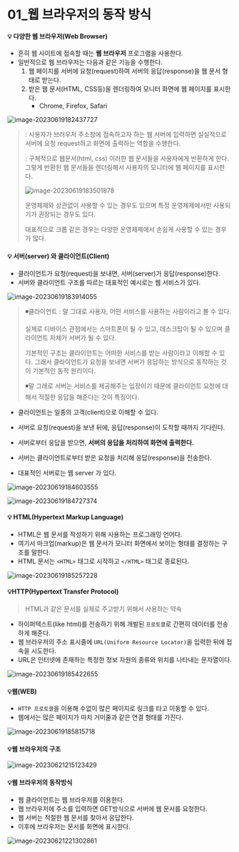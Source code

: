 # 01_웹 브라우저의 동작 방식

#### 💡 다양한 웹 브라우저(Web Browser)

* 흔히 웹 사이트에 접속할 때는 **웹 브라우저** 프로그램을 사용한다. 
* 일반적으로 웹 브라우저는 다음과 같은 기능을 수행한다. 
  1) 웹 페이지를 서버에 요청(request)하여 서버의 응답(response)을 웹 문서 형태로 받는다. 
  2) 받은 웹 문서(HTML, CSS등)을 렌더링하여 모니터 화면에 웹 페이지를 표시한다. 
     * Chrome, Firefox, Safari

![image-20230619182437727](C:\Users\areur\AppData\Roaming\Typora\typora-user-images\image-20230619182437727.png)

> : 사용자가 브러우저 주소창에 접속하고자 하는 웹 서버에 입력하면 실실적으로 서버에 요청 request하고 화면에 출력하는 역할을 수행한다. 
>
> : 구체적으로 웹문서(html, css) 이러한 웹 문서들을 사용자에게 반환하게 한다. 그렇게 반환된 웹 문서들을 렌더링해서 사용자의 모니터에 웹 페이지를 표시한다. 
>
> ![image-20230619183501878](C:\Users\areur\AppData\Roaming\Typora\typora-user-images\image-20230619183501878.png)
>
> 운영체제와 상관없이 사용할 수 있는 경우도 있으며 특정 운영체제에서만 사용되기가 권장되는 경우도 있다. 
>
> 대표적으로 크롭 같은 경우는 다양한 운영체제에서 손쉽게 사용할 수 있는 경우가 많다. 



#### 💡 서버(server) 와 클라이언트(Client)

* 클라이언트가 요청(request)을 보내면, 서버(server)가 응답(response)한다. 
* 서버와 클라이언트 구조를 따르는 대표적인 예시로는 웹 서비스가 있다. 

![image-20230619183914055](C:\Users\areur\AppData\Roaming\Typora\typora-user-images\image-20230619183914055.png)

> ◾클라이언트 : 말 그대로 사용자, 어떤 서비스를 사용하는 사람이라고 볼 수 있다. 
>
> 실제로 디바이스 관점에서는 스마트폰이 될 수 있고, 데스크탑이 될 수 있으며 클라이언트 자체가 서버가 될 수 있다. 
>
> 기본적인 구조는 클라이언트는 어떠한 서비스를 받는 사람이라고 이해할 수 있다. 그래서 클라이언트가 요청을 보내면 서버가 응답하는 방식으로 동작하는 것이 기본적인 동작 원리이다.
>
> ◾말 그래로 서버는 서비스를 제공해주는 입장이기 때문에 클라이언트 요청에 대해서 적절한 응답을 해준다는 것이 특징이다.

* 클라이언트는 일종의 고객(client)으로 이해할 수 있다. 
* 서버로 요청(request)을 보낸 뒤에, 응답(response)이 도착할 때까지 기다린다.
* 서버로부터 응답을 받으면, **서버의 응답을 처리하여 화면에 출력한다.** 

* 서버는 클라이언트로부터 받은 요청을 처리해 응답(response)을 전송한다. 
* 대표적인 서버로는 웹 server 가 있다. 

![image-20230619184603555](C:\Users\areur\AppData\Roaming\Typora\typora-user-images\image-20230619184603555.png)

![image-20230619184727374](C:\Users\areur\AppData\Roaming\Typora\typora-user-images\image-20230619184727374.png)

#### 💡 HTML(Hypertext Markup Language)

* HTML은 웹 문서를 작성하기 위해 사용하는 프로그래밍 언어다. 
* 여기서 마크업(markup)은 웹 문서가 모니터 화면에서 보이는 형태를 결정하는 구조를 말한다. 
* HTML 문서는 `<HTML>` 태그로 시작하고 `</HTML>` 태그로 종료된다. 

![image-20230619185257228](C:\Users\areur\AppData\Roaming\Typora\typora-user-images\image-20230619185257228.png)



#### 💡HTTP(Hypertext Transfer Protocol)

> HTML과 같은 문서를 실제로 주고받기 위해서 사용하는 약속

* 하이퍼텍스트(like html)를 전송하기 위해 개발된 `프로토콜`로 간편히 데이터를 전송하게 해준다. 
* 웹 브라우저의 주소 표시줄에 `URL(Uniform Resource Locator)`을 입력한 뒤에 접속을 시도한다. 
* URL은 인터넷에 존재하는 특정한 정보 자원의 종류와 위치를 나타내는 문자열이다. 

![image-20230619185422655](C:\Users\areur\AppData\Roaming\Typora\typora-user-images\image-20230619185422655.png)



#### 💡웹(WEB)

* `HTTP 프로토콜`을 이용해 수없이 많은 페이지로 링크를 타고 이동할 수 있다. 
* 웹에서는 많은 페이지가 마치 거미줄과 같은 연결 형태를 가진다. 

![image-20230619185815718](C:\Users\areur\AppData\Roaming\Typora\typora-user-images\image-20230619185815718.png)



#### 💡웹 브라우저의 구조 

![image-20230621215123429](C:\Users\areur\AppData\Roaming\Typora\typora-user-images\image-20230621215123429.png)



#### 💡웹 브라우저의 동작방식

* 웹 클라이언트는 웹 브라우저를 이용한다. 
* 웹 브라우저에 주소를 입력하면 GET방식으로 서버에 웹 문서를 요청한다. 
* 웹 서버는 적절한 웹 문서를 찾아서 응답한다. 
* 이후에 브라우저는 문서를 화면에 표시한다. 

![image-20230621221302861](C:\Users\areur\AppData\Roaming\Typora\typora-user-images\image-20230621221302861.png)